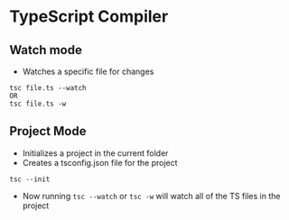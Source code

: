 # TypeScript Compiler

## Watch mode

-   Watches a specific file for changes

```
tsc file.ts --watch
OR
tsc file.ts -w
```

## Project Mode

-   Initializes a project in the current folder
-   Creates a tsconfig.json file for the project

```
tsc --init
```

-   Now running `tsc --watch` or `tsc -w` will watch all of the TS files in the project
